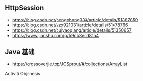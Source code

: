 ## HttpSession
- https://blog.csdn.net/pengchong333/article/details/51387859
- https://blog.csdn.net/yzx921031/article/details/51478766
- https://blog.csdn.net/cuiyaoqiang/article/details/51350657
- https://www.jianshu.com/p/59cb3ecd81a4


## Java 基础
- https://crossoverjie.top/JCSprout/#/collections/ArrayList


Activiti
Objenesis









